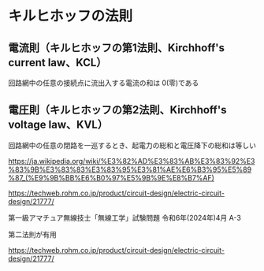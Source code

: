 # キルヒホッフの法則

## 電流則（キルヒホッフの第1法則、Kirchhoff's current law、KCL）
回路網中の任意の接続点に流出入する電流の和は 0(零)である

## 電圧則（キルヒホッフの第2法則、Kirchhoff's voltage law、KVL）
回路網中の任意の閉路を一巡するとき、起電力の総和と電圧降下の総和は等しい

https://ja.wikipedia.org/wiki/%E3%82%AD%E3%83%AB%E3%83%92%E3%83%9B%E3%83%83%E3%83%95%E3%81%AE%E6%B3%95%E5%89%87_(%E9%9B%BB%E6%B0%97%E5%9B%9E%E8%B7%AF)

https://techweb.rohm.co.jp/product/circuit-design/electric-circuit-design/21777/

第一級アマチュア無線技士「無線工学」試験問題 令和6年(2024年)4月 A-3

第二法則が有用

https://techweb.rohm.co.jp/product/circuit-design/electric-circuit-design/21777/

